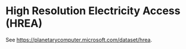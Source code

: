 # High Resolution Electricity Access (HREA)

See https://planetarycomputer.microsoft.com/dataset/hrea.
